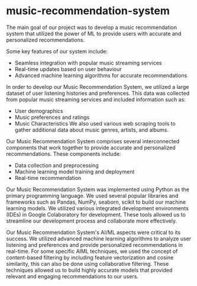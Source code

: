 # music-recommendation-system
The main goal of our project was to develop a music recommendation system that utilized the power of ML to provide users with accurate and personalized recommendations.

Some key features of our system include:
- Seamless integration with popular music streaming services
- Real-time updates based on user behaviour
- Advanced machine learning algorithms for accurate recommendations

In order to develop our Music Recommendation System, we utilized a large dataset of user listening histories and preferences. This data was collected from popular music streaming services and included information such as:
- User demographics
- Music preferences and ratings
- Music Characteristics
We also used various web scraping tools to gather additional data about music genres, artists, and albums.

Our Music Recommendation System comprises several interconnected components that work together to provide accurate and personalized recommendations. These components include:
- Data collection and preprocessing
- Machine learning model training and deployment
- Real-time recommendation 

Our Music Recommendation System was implemented using Python as the primary programming language. We used several popular libraries and frameworks such as Pandas, NumPy, seaborn, scikit to build our machine learning models.
We utilized various integrated development environments (IDEs) in Google Colaboratory for development. These tools allowed us to streamline our development process and collaborate more effectively.

Our Music Recommendation System's AI/ML aspects were critical to its success. We utilized advanced machine learning algorithms to analyze user listening and preferences and provide personalized recommendations in real-time.
For some specific AIML techniques, we used the concept of content-based filtering by including feature vectorization and cosine similarity, this can also be done using collaborative filtering. These techniques allowed us to build highly accurate models that provided relevant and engaging recommendations to our users.

